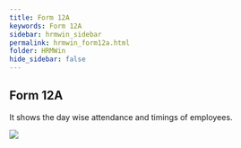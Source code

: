 ```yaml
---
title: Form 12A
keywords: Form 12A
sidebar: hrmwin_sidebar
permalink: hrmwin_form12a.html
folder: HRMWin   
hide_sidebar: false
---
```


## Form 12A

It shows the day wise attendance and timings of employees.


![](http://docs.risersoft.com/hrmnirvana/ImagesExt/image8_81.jpg)
